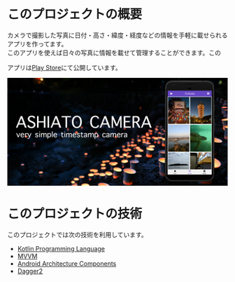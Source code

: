 # このプロジェクトの概要
カメラで撮影した写真に日付・高さ・緯度・経度などの情報を手軽に載せられるアプリを作ってます。  
このアプリを使えば日々の写真に情報を載せて管理することができます。この

アプリは[Play Store](https://play.google.com/store/apps/details?id=kaleidot725.ashiato)にて公開しています。




![デザイン](./doc/ashiato-feature-graphic.png)



# このプロジェクトの技術

このプロジェクトでは次の技術を利用しています。

* [Kotlin Programming Language](https://kotlinlang.org/)       
* [MVVM](https://ja.wikipedia.org/wiki/Model_View_ViewModel) 
* [Android Architecture Components](https://developer.android.com/topic/libraries/architecture/) 
* [Dagger2](https://github.com/google/dagger)                  

  
